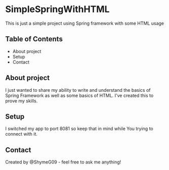 # SimpleSpringWithHTML
This is just a simple project using Spring framework with some HTML usage
## Table of Contents
- About project
- Setup
- Contact
## About project
I just wanted to share my ability to write and understand the basics of Spring Framework as well as some basics of HTML.
I've created this to prove my skills.
## Setup
I switched my app to port 8081 so keep that in mind while You trying to connect with it.
## Contact
Created by @ShymeG09 - feel free to ask me anything!
